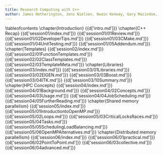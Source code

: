 ```yaml
---
title: Research Computing with C++
author: James Hetherington, Jens Nielsen, Owain Kenway, Gary Macindoe, and Matt Clarkson
---
```


\tableofcontents
\chapter{Introduction}
{{d['intro.md']}}
\chapter{C++ Recap}
{{d['session01/index.md']}}
{{d['session01/01Review.md']}}
{{d['session01/02DeveloperTips.md']}}
{{d['session01/03CMake.md']}}
{{d['session01/04UnitTesting.md']}}
{{d['session01/05Addendum.md']}}
\chapter{Templates}
{{d['session02/index.md']}}
{{d['session02/01FunctionTemplates.md']}}
{{d['session02/02ClassTemplates.md']}}
{{d['session02/03TemplateMeta.md']}}
\chapter{Libraries}
{{d['session03/index.md']}}
{{d['session03/01Libraries.md']}}
{{d['session03/02EIGEN.md']}}
{{d['session03/03Boost.md']}}
{{d['session03/04ITK.md']}}
{{d['session03/10Summary.md']}}
\chapter{HPC Concepts}
{{d['session04/index.md']}}
{{d['session04/01Background.md']}}
{{d['session04/02Concepts.md']}}
{{d['session04/03Usage.md']}}
{{d['session04/04JobScheduling.md']}}
{{d['session04/05FurtherReading.md']}}
\chapter{Shared memory parallelism}
{{d['session05/index.md']}}
{{d['session05/01IntroductiontoOpenMP.md']}}
{{d['session05/02Loops.md']}}
{{d['session05/03CriticalLocksRaces.md']}}
{{d['session05/04Tasks.md']}}
{{d['session05/05SchedulingLoadBalancing.md']}}
{{d['session05/06OpenMPAlternatives.md']}}
\chapter{Distributed memory parallellism}
{{d['session06/index.md']}}
{{d['session06/01practical.md']}}
{{d['session06/02PointToPoint.md']}}
{{d['session06/03collective.md']}}
{{d['session06/04advanced.md']}}
